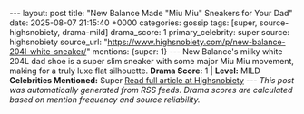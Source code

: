 --- layout: post title: "New Balance Made \"Miu Miu\" Sneakers for Your Dad" date: 2025-08-07 21:15:40 +0000 categories: gossip tags: [super, source-highsnobiety, drama-mild] drama_score: 1 primary_celebrity: super source: highsnobiety source_url: "https://www.highsnobiety.com/p/new-balance-204l-white-sneaker/" mentions: {super: 1} --- New Balance's milky white 204L dad shoe is a super slim sneaker with some major Miu Miu movement, making for a truly luxe flat silhouette. **Drama Score:** 1 | **Level:** MILD **Celebrities Mentioned:** Super [Read full article at Highsnobiety](https://www.highsnobiety.com/p/new-balance-204l-white-sneaker/) --- *This post was automatically generated from RSS feeds. Drama scores are calculated based on mention frequency and source reliability.*